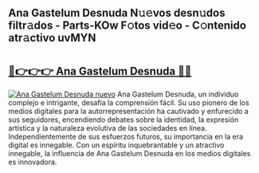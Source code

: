 ## Ana Gastelum Desnuda N𝚞𝚎vos desn𝚞dos filtr𝚊dos - Parts-KOw F𝚘tos vid𝚎o - C𝚘ntenido atr𝚊ctivo uvMYN

# <h2><a href="http://mb61yzw.tromn.icu/?c=Ana+Gastelum+Desnuda">🔗👉👉👉 Ana Gastelum Desnuda 🔗🔗</a></h2>

[![Ana Gastelum Desnuda nuevo](https://i.imgur.com/pEAQMta.gif)](http://mb61yzw.tromn.icu/?c=Ana+Gastelum+Desnuda)
Ana Gastelum Desnuda, un individuo complejo e intrigante, desafía la comprensión fácil. Su uso pionero de los medios digitales para la autorrepresentación ha cautivado y enfurecido a sus seguidores, encendiendo debates sobre la identidad, la expresión artística y la naturaleza evolutiva de las sociedades en línea. Independientemente de sus esfuerzos futuros, su importancia en la era digital es innegable. Con un espíritu inquebrantable y un atractivo innegable, la influencia de Ana Gastelum Desnuda en los medios digitales es innovadora.
